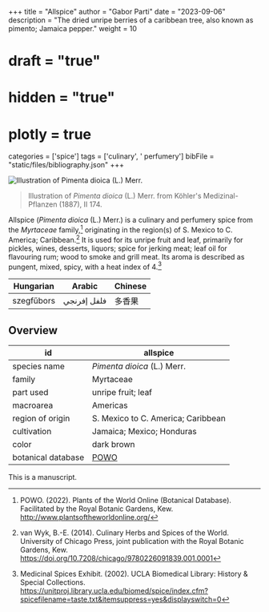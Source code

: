+++
title = "Allspice"
author = "Gabor Parti"
date = "2023-09-06"
description = "The dried unripe berries of a caribbean tree, also known as pimento; Jamaica pepper."
weight = 10
# draft = "true"
# hidden = "true"
# plotly = true
categories = ['spice']
tags = ['culinary', ' perfumery']
bibFile = "static/files/bibliography.json"
+++

![Illustration of *Pimenta dioica* (L.) Merr.](/images/illustrations/allspice.png?width=25vw "Illustration of *Pimenta dioica* (L.) Merr. from Köhler's Medizinal-Pflanzen (1887), II 174.")

>Illustration of *Pimenta dioica* (L.) Merr. from Köhler's Medizinal-Pflanzen (1887), II 174.

Allspice (*Pimenta dioica* (L.) Merr.) is a culinary and perfumery spice from the *Myrtaceae* family,[^powo] originating in the region(s) of S. Mexico to C. America; Caribbean.[^van_wyk_culinary_2014] It is used for its unripe fruit and leaf, primarily for pickles, wines, desserts, liquors; spice for jerking meat; leaf oil for flavouring rum; wood to smoke and grill meat. Its aroma is described as pungent, mixed, spicy, with a heat index of 4.[^ucla_medicinal_2002]

| Hungarian|   Arabic  |Chinese|
|----------|-----------|-------|
|szegfűbors|فلفل إفرنجي|  多香果  |

## Overview

|        id        |                      allspice                     |
|------------------|---------------------------------------------------|
|   species name   |            *Pimenta dioica* (L.) Merr.            |
|      family      |                     Myrtaceae                     |
|     part used    |                 unripe fruit; leaf                |
|     macroarea    |                      Americas                     |
| region of origin |         S. Mexico to C. America; Caribbean        |
|    cultivation   |             Jamaica; Mexico; Honduras             |
|       color      |                     dark brown                    |
|botanical database|[POWO](https://powo.science.kew.org/taxon/196799-2)|

[^powo]: POWO. (2022). Plants of the World Online (Botanical Database). Facilitated by the Royal Botanic Gardens, Kew. http://www.plantsoftheworldonline.org/
[^van_wyk_culinary_2014]: van Wyk, B.-E. (2014). Culinary Herbs and Spices of the World. University of Chicago Press, joint publication with the Royal Botanic Gardens, Kew. https://doi.org/10.7208/chicago/9780226091839.001.0001
[^ucla_medicinal_2002]: Medicinal Spices Exhibit. (2002). UCLA Biomedical Library: History & Special Collections. https://unitproj.library.ucla.edu/biomed/spice/index.cfm?spicefilename=taste.txt&itemsuppress=yes&displayswitch=0

This is a manuscript.
